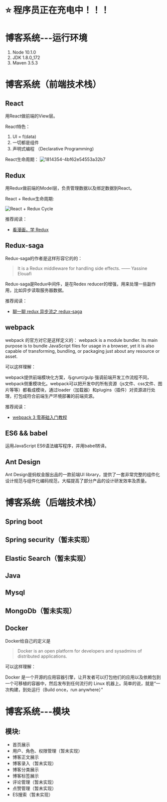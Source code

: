 # ⭐️ 程序员正在充电中！！！

# 博客系统---运行环境
1. Node 10.1.0
2. JDK 1.8.0_172
3. Maven 3.5.3

# 博客系统（前端技术栈）

## React

用React做前端的View层。

React特色：
1. UI = f(data)
2. 一切都是组件
3. 声明式编程 （Declarative Programming)

React生命周期：
![1814354-4bf62e54553a32b7](https://user-images.githubusercontent.com/33799549/39359157-62a298e2-4a4b-11e8-996f-346d1a5d204a.png)

## Redux

用Redux做前端的Model层，负责管理数据以及绑定数据到React。

React + Redux生命周期:

![React + Redux Cycle](https://upload-images.jianshu.io/upload_images/1632709-6d14bdaa2fc8b34b.png)

推荐阅读：

* [看漫画，学 Redux](https://github.com/jasonslyvia/a-cartoon-intro-to-redux-cn)

## Redux-saga

Redux-saga的作者是这样形容它的的：
> It is a Redux middleware for handling side effects. —— Yassine Elouafi  

Redux-saga是Redux中间件，是在Redex reducer的增强，用来处理一些副作用，比如异步读取服务器数据。

推荐阅读：

* [聊一聊 redux 异步流之 redux-saga](https://www.jianshu.com/p/e84493c7af35)

## webpack

webpack 的官方对它是这样定义的：
webpack is a module bundler. Its main purpose is to bundle JavaScript files for usage in a browser, yet it is also capable of transforming, bundling, or packaging just about any resource or asset.

可以这样理解：

webpack提供前端模块化方案，与grunt/gulp 强调前端开发工作流程不同，webpack侧重模块化。webpack可以把开发中的所有资源（js文件、css文件、图片等等）都看成模块，通过loader（加载器）和plugins（插件）对资源进行处理，打包成符合前端生产环境部署的前端资源。

推荐阅读：

* [webpack 3 零基础入门教程](https://love2.io/@hfpp2012/doc/webpack-tutorial/README.md)

## ES6 && babel

运用JavaScript ES6语法编写程序，并用babel转译。

## Ant Design

Ant Design是蚂蚁金服出品的一款前端UI library，提供了一套非常完整的组件化设计规范与组件化编码规范，大幅提高了部分产品的设计研发效率及质量。

# 博客系统（后端技术栈）

## Spring boot

## Spring security（暂未实现）

## Elastic Search（暂未实现）

## Java

## Mysql

## MongoDb（暂未实现）

## Docker

Docker给自己的定义是

> Docker is an open platform for developers and sysadmins of distributed applications.

可以这样理解：

Docker 是一个开源的应用容器引擎，让开发者可以打包他们的应用以及依赖包到一个可移植的容器中，然后发布到任何流行的 Linux 机器上。简单的说，就是“一次构建，到处运行（Build once，run anywhere）”


# 博客系统---模块
## 模块:

* 首页展示
* 用户、角色、权限管理（暂未实现）
* 博客正文展示
* 博客录入（暂未实现）
* 博客分类展示
* 博客标签展示
* 评论管理（暂未实现）
* 点赞管理（暂未实现）
* ES搜索（暂未实现）
